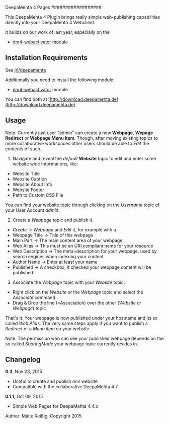 
DeepaMehta 4 Pages 
##################

This DeepaMehta 4 Plugin brings really simple web-publishing capabilities directly into your DeepaMehta 4 Webclient.

It builds on our work of last year, especially on the

 * [dm4-webactivator](https://github.com/jri/dm4-webactivator) module

## Installation Requirements

See [jri/deepamehta](https://github.com/jri/deepamehta/#1-check-requirements)

Additionally you need to install the following module:

 * [dm4-webactivator](https://github.com/jri/dm4-webactivator) module

You can find both at [http://download.deepamehta.de](http://download.deepamehta.de).

## Usage

Note: Currently just user "admin" can create a new **Webpage**, **Wepage Redirect** or **Webpage Menu Item**. Though, after moving existing topics to more collaborative workspaces other users should be able to _Edit_ the contents of such.

1. Navigate and reveal the _default_ **Website** topic to edit and enter some website wide informations, like:

 * Website Title
 * Website Caption
 * Website About Info
 * Website Footer
 * Path to Custom CSS File

You can find your website topic through clicking on the _Username_ topic of your User Account _admin_.

2. Create a _Webpage_ topic and publish it.

 * _Create_ -> _Webpage_ and _Edit_ it, for example with a
 * Webpage Title -> Title of this webpage
 * Main Part -> The main content area of your webpage
 * Web Alias -> This must be an URI compliant name for your resource
 * Web Description -> The meta=description for your webpage, used by search engines when indexing your content
 * Author Name -> Enter at least your name
 * Published -> A checkbox, if checked your webpage content will be published.

3. Associate the _Webpage_ topic with your _Website_ topic.

 * Right click on the _Website_ or the _Webpage_ topic and select the  _Associate_ command
 * Drag & Drop the line (=Association) over the other (_Website_ or _Webpage_) topic

That's it. Your webpage is now published under your hostname and its so called _Web Alias_. The very same steps apply if you want to publish a _Redirect_ or a  _Menu item_ on your website.

Note: The permission who can see your published webpage depends on the so called _SharingMode_ your webpage topic currently resides in.


## Changelog

**0.3**, Nov 23, 2015

* Useful to create and publish _one_ website
* Compatible with the collaborative DeepaMehta 4.7

**0.1.1**, Oct 09, 2015

* Simple Web Pages for DeepaMehta 4.4.x

Author:
Malte Reißig, Copyright 2015

